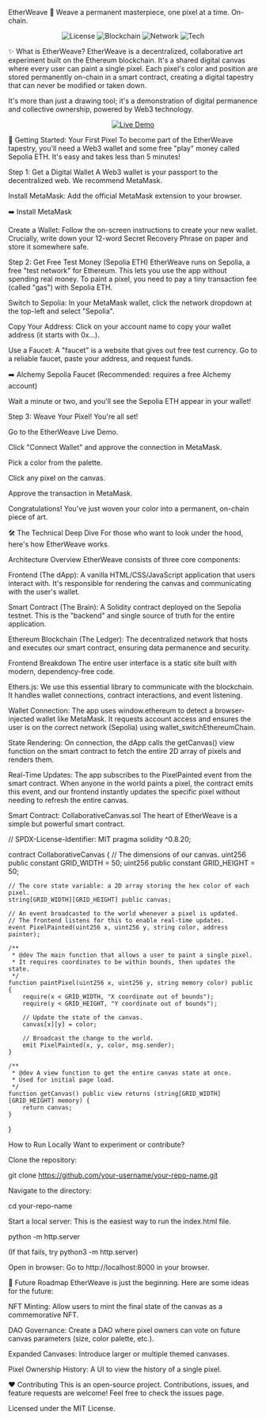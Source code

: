 EtherWeave 🎨
Weave a permanent masterpiece, one pixel at a time. On-chain.
<p align="center">
<img src="https://img.shields.io/badge/license-MIT-purple.svg" alt="License">
<img src="https://img.shields.io/badge/blockchain-Ethereum-blue.svg" alt="Blockchain">
<img src="https://img.shields.io/badge/network-Sepolia-orange.svg" alt="Network">
<img src="https://img.shields.io/badge/tech-Ethers.js-green.svg" alt="Tech">
</p>

✨ What is EtherWeave?
EtherWeave is a decentralized, collaborative art experiment built on the Ethereum blockchain. It's a shared digital canvas where every user can paint a single pixel. Each pixel's color and position are stored permanently on-chain in a smart contract, creating a digital tapestry that can never be modified or taken down.

It's more than just a drawing tool; it's a demonstration of digital permanence and collective ownership, powered by Web3 technology.

<p align="center">
<a href="https://your-username.github.io/your-repo-name/" target="_blank">
<img src="https://img.shields.io/badge/Live%20Demo-Launch%20EtherWeave-brightgreen?style=for-the-badge&logo=rocket" alt="Live Demo">
</a>
</p>

🚀 Getting Started: Your First Pixel
To become part of the EtherWeave tapestry, you'll need a Web3 wallet and some free "play" money called Sepolia ETH. It's easy and takes less than 5 minutes!

Step 1: Get a Digital Wallet
A Web3 wallet is your passport to the decentralized web. We recommend MetaMask.

Install MetaMask: Add the official MetaMask extension to your browser.

➡️ Install MetaMask

Create a Wallet: Follow the on-screen instructions to create your new wallet. Crucially, write down your 12-word Secret Recovery Phrase on paper and store it somewhere safe.

Step 2: Get Free Test Money (Sepolia ETH)
EtherWeave runs on Sepolia, a free "test network" for Ethereum. This lets you use the app without spending real money. To paint a pixel, you need to pay a tiny transaction fee (called "gas") with Sepolia ETH.

Switch to Sepolia: In your MetaMask wallet, click the network dropdown at the top-left and select "Sepolia".

Copy Your Address: Click on your account name to copy your wallet address (it starts with 0x...).

Use a Faucet: A "faucet" is a website that gives out free test currency. Go to a reliable faucet, paste your address, and request funds.

➡️ Alchemy Sepolia Faucet (Recommended: requires a free Alchemy account)

Wait a minute or two, and you'll see the Sepolia ETH appear in your wallet!

Step 3: Weave Your Pixel!
You're all set!

Go to the EtherWeave Live Demo.

Click "Connect Wallet" and approve the connection in MetaMask.

Pick a color from the palette.

Click any pixel on the canvas.

Approve the transaction in MetaMask.

Congratulations! You've just woven your color into a permanent, on-chain piece of art.

🛠️ The Technical Deep Dive
For those who want to look under the hood, here's how EtherWeave works.

Architecture Overview
EtherWeave consists of three core components:

Frontend (The dApp): A vanilla HTML/CSS/JavaScript application that users interact with. It's responsible for rendering the canvas and communicating with the user's wallet.

Smart Contract (The Brain): A Solidity contract deployed on the Sepolia testnet. This is the "backend" and single source of truth for the entire application.

Ethereum Blockchain (The Ledger): The decentralized network that hosts and executes our smart contract, ensuring data permanence and security.

Frontend Breakdown
The entire user interface is a static site built with modern, dependency-free code.

Ethers.js: We use this essential library to communicate with the blockchain. It handles wallet connections, contract interactions, and event listening.

Wallet Connection: The app uses window.ethereum to detect a browser-injected wallet like MetaMask. It requests account access and ensures the user is on the correct network (Sepolia) using wallet_switchEthereumChain.

State Rendering: On connection, the dApp calls the getCanvas() view function on the smart contract to fetch the entire 2D array of pixels and renders them.

Real-Time Updates: The app subscribes to the PixelPainted event from the smart contract. When anyone in the world paints a pixel, the contract emits this event, and our frontend instantly updates the specific pixel without needing to refresh the entire canvas.

Smart Contract: CollaborativeCanvas.sol
The heart of EtherWeave is a simple but powerful smart contract.

// SPDX-License-Identifier: MIT
pragma solidity ^0.8.20;

contract CollaborativeCanvas {
    // The dimensions of our canvas.
    uint256 public constant GRID_WIDTH = 50;
    uint256 public constant GRID_HEIGHT = 50;

    // The core state variable: a 2D array storing the hex color of each pixel.
    string[GRID_WIDTH][GRID_HEIGHT] public canvas;

    // An event broadcasted to the world whenever a pixel is updated.
    // The frontend listens for this to enable real-time updates.
    event PixelPainted(uint256 x, uint256 y, string color, address painter);

    /**
     * @dev The main function that allows a user to paint a single pixel.
     * It requires coordinates to be within bounds, then updates the state.
     */
    function paintPixel(uint256 x, uint256 y, string memory color) public {
        require(x < GRID_WIDTH, "X coordinate out of bounds");
        require(y < GRID_HEIGHT, "Y coordinate out of bounds");

        // Update the state of the canvas.
        canvas[x][y] = color;

        // Broadcast the change to the world.
        emit PixelPainted(x, y, color, msg.sender);
    }

    /**
     * @dev A view function to get the entire canvas state at once.
     * Used for initial page load.
     */
    function getCanvas() public view returns (string[GRID_WIDTH][GRID_HEIGHT] memory) {
        return canvas;
    }
}

How to Run Locally
Want to experiment or contribute?

Clone the repository:

git clone https://github.com/your-username/your-repo-name.git

Navigate to the directory:

cd your-repo-name

Start a local server:
This is the easiest way to run the index.html file.

python -m http.server

(If that fails, try python3 -m http.server)

Open in browser:
Go to http://localhost:8000 in your browser.

🔮 Future Roadmap
EtherWeave is just the beginning. Here are some ideas for the future:

NFT Minting: Allow users to mint the final state of the canvas as a commemorative NFT.

DAO Governance: Create a DAO where pixel owners can vote on future canvas parameters (size, color palette, etc.).

Expanded Canvases: Introduce larger or multiple themed canvases.

Pixel Ownership History: A UI to view the history of a single pixel.

❤️ Contributing
This is an open-source project. Contributions, issues, and feature requests are welcome! Feel free to check the issues page.

Licensed under the MIT License.
